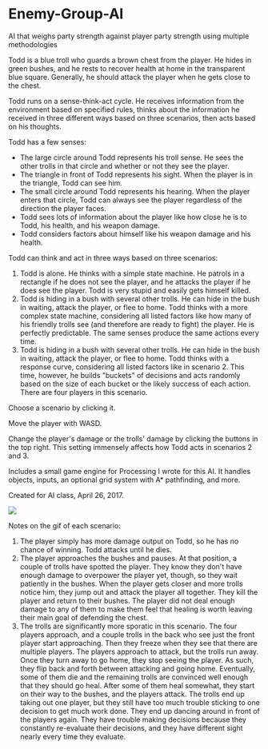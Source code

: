 # Enemy-Group-AI
AI that weighs party strength against player party strength using multiple methodologies

Todd is a blue troll who guards a brown chest from the player. He hides in green bushes, and he rests to recover health at home in the transparent blue square. Generally, he should attack the player when he gets close to the chest.

Todd runs on a sense-think-act cycle. He receives information from the environment based on specified rules, thinks about the information he received in three different ways based on three scenarios, then acts based on his thoughts.

Todd has a few senses:
* The large circle around Todd represents his troll sense. He sees the other trolls in that circle and whether or not they see the player.
* The triangle in front of Todd represents his sight. When the player is in the triangle, Todd can see him.
* The small circle around Todd represents his hearing. When the player enters that circle, Todd can always see the player regardless of the direction the player faces.
* Todd sees lots of information about the player like how close he is to Todd, his health, and his weapon damage.
* Todd considers factors about himself like his weapon damage and his health.

Todd can think and act in three ways based on three scenarios:
1. Todd is alone. He thinks with a simple state machine. He patrols in a rectangle if he does not see the player, and he attacks the player if he does see the player. Todd is very stupid and easily gets himself killed.
2. Todd is hiding in a bush with several other trolls. He can hide in the bush in waiting, attack the player, or flee to home. Todd thinks with a more complex state machine, considering all listed factors like how many of his friendly trolls see (and therefore are ready to fight) the player. He is perfectly predictable. The same senses produce the same actions every time.
3. Todd is hiding in a bush with several other trolls. He can hide in the bush in waiting, attack the player, or flee to home. Todd thinks with a response curve, considering all listed factors like in scenario 2. This time, however, he builds "buckets" of decisions and acts randomly based on the size of each bucket or the likely success of each action. There are four players in this scenario.

Choose a scenario by clicking it.

Move the player with WASD.

Change the player's damage or the trolls' damage by clicking the buttons in the top right. This setting immensely affects how Todd acts in scenarios 2 and 3.

Includes a small game engine for Processing I wrote for this AI. It handles objects, inputs, an optional grid system with A* pathfinding, and more.

Created for AI class, April 26, 2017.

![](https://github.com/tjcouch1/Enemy-Group-AI/blob/master/enemygroupai.gif)

Notes on the gif of each scenario:

1. The player simply has more damage output on Todd, so he has no chance of winning. Todd attacks until he dies.
2. The player approaches the bushes and pauses. At that position, a couple of trolls have spotted the player. They know they don't have enough damage to overpower the player yet, though, so they wait patiently in the bushes. When the player gets closer and more trolls notice him, they jump out and attack the player all together. They kill the player and return to their bushes. The player did not deal enough damage to any of them to make them feel that healing is worth leaving their main goal of defending the chest.
3. The trolls are significantly more sporatic in this scenario. The four players approach, and a couple trolls in the back who see just the front player start approaching. Then they freeze when they see that there are multiple players. The players approach to attack, but the trolls run away. Once they turn away to go home, they stop seeing the player. As such, they flip back and forth between attacking and going home. Eventually, some of them die and the remaining trolls are convinced well enough that they should go heal. After some of them heal somewhat, they start on their way to the bushes, and the players attack. The trolls end up taking out one player, but they still have too much trouble sticking to one decision to get much work done. They end up dancing around in front of the players again. They have trouble making decisions because they constantly re-evaluate their decisions, and they have different sight nearly every time they evaluate.
